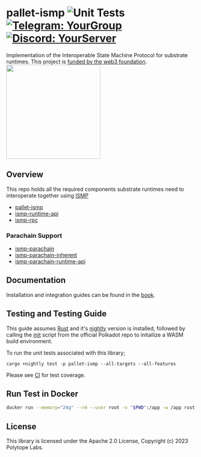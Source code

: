 # pallet-ismp ![Unit Tests](https://github.com/polytope-labs/substrate-ismp/actions/workflows/ci.yml/badge.svg) [![Telegram: YourGroup](https://img.shields.io/badge/-Telegram-blue?style=flat-square&logo=Telegram&logoColor=white&link=https://t.me/YourGroup)](https://t.me/ismp_guide) [![Discord: YourServer](https://img.shields.io/badge/-Discord-7289DA?style=flat-square&logo=Discord&logoColor=white&link=https://discord.gg/YourServer)](https://discord.gg/vKAa3XcCBX)

Implementation of the Interoperable State Machine Protocol for substrate runtimes. This project is [funded by the web3 foundation](https://github.com/w3f/Grants-Program/blob/master/applications/ismp.md).
<img src="https://drive.google.com/uc?export=view&id=1aW_M8dULbPLNo4jTP2PsdNgW2UPST1jB"  height="250">

## Overview

This repo holds all the required components substrate runtimes need to interoperate together using [ISMP](https://github.com/polytope-labs/ismp)

- [pallet-ismp](./)
- [ismp-runtime-api](./pallet-ismp/runtime-api)
- [ismp-rpc](./pallet-ismp/rpc)

### Parachain Support

- [ismp-parachain](./parachain)
- [ismp-parachain-inherent](./parachain/inherent)
- [ismp-parachain-runtime-api](./parachain/runtime-api)

## Documentation

Installation and integration guides can be found in the [book](https://substrate-ismp.polytope.technology).

## Testing and Testing Guide

This guide assumes [Rust](https://www.rust-lang.org/tools/install) and it's [nightly](https://rust-lang.github.io/rustup/concepts/channels.html#:~:text=it%20just%20run-,rustup%20toolchain%20install%20nightly,-%3A) version is installed, followed by calling the [init](https://github.com/paritytech/polkadot/blob/master/scripts/init.sh) script from the official Polkadot repo to initailize a WASM build environment.

To run the unit tests associated with this library;

```
cargo +nightly test -p pallet-ismp --all-targets --all-features
```

Please see [CI](.github/workflows/ci.yml) for test coverage.

## Run Test in Docker

```bash
docker run --memory="24g" --rm --user root -v "$PWD":/app -w /app rust:latest /bin/bash -c "apt update && apt install -y protobuf-compiler libclang-dev && cargo test --release --manifest-path=./Cargo.toml"
```

## License

This library is licensed under the Apache 2.0 License, Copyright (c) 2023 Polytope Labs.
